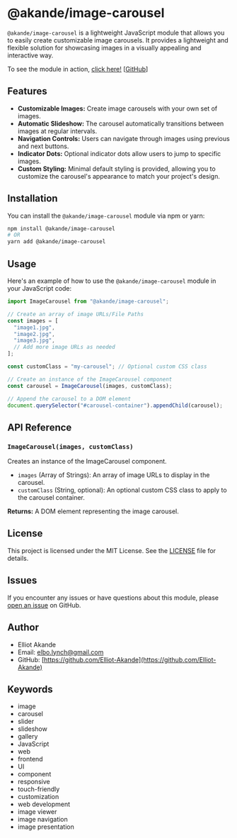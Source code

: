 # @akande/image-carousel

`@akande/image-carousel` is a lightweight JavaScript module that allows you to easily create customizable image carousels. It provides a lightweight and flexible solution for showcasing images in a visually appealing and interactive way.

To see the module in action, [click here!](https://elliot-akande.github.io/image-carousel-example/) [[GitHub](https://github.com/Elliot-Akande/image-carousel-example)]

## Features

- **Customizable Images:** Create image carousels with your own set of images.
- **Automatic Slideshow:** The carousel automatically transitions between images at regular intervals.
- **Navigation Controls:** Users can navigate through images using previous and next buttons.
- **Indicator Dots:** Optional indicator dots allow users to jump to specific images.
- **Custom Styling:** Minimal default styling is provided, allowing you to customize the carousel's appearance to match your project's design.

## Installation

You can install the `@akande/image-carousel` module via npm or yarn:

```bash
npm install @akande/image-carousel
# OR
yarn add @akande/image-carousel
```

## Usage

Here's an example of how to use the `@akande/image-carousel` module in your JavaScript code:

```javascript
import ImageCarousel from "@akande/image-carousel";

// Create an array of image URLs/File Paths
const images = [
  "image1.jpg",
  "image2.jpg",
  "image3.jpg",
  // Add more image URLs as needed
];

const customClass = "my-carousel"; // Optional custom CSS class

// Create an instance of the ImageCarousel component
const carousel = ImageCarousel(images, customClass);

// Append the carousel to a DOM element
document.querySelector("#carousel-container").appendChild(carousel);
```

## API Reference

### `ImageCarousel(images, customClass)`

Creates an instance of the ImageCarousel component.

- `images` (Array of Strings): An array of image URLs to display in the carousel.
- `customClass` (String, optional): An optional custom CSS class to apply to the carousel container.

**Returns:** A DOM element representing the image carousel.

## License

This project is licensed under the MIT License. See the [LICENSE](https://github.com/Elliot-Akande/image-carousel/blob/main/LICENSE) file for details.

## Issues

If you encounter any issues or have questions about this module, please [open an issue](https://github.com/Elliot-Akande/image-carousel/issues) on GitHub.

## Author

- Elliot Akande
- Email: [elbo.lynch@gmail.com](elbo.lynch@gmail.com)
- GitHub: [https://github.com/Elliot-Akande](https://github.com/Elliot-Akande)

## Keywords

- image
- carousel
- slider
- slideshow
- gallery
- JavaScript
- web
- frontend
- UI
- component
- responsive
- touch-friendly
- customization
- web development
- image viewer
- image navigation
- image presentation
